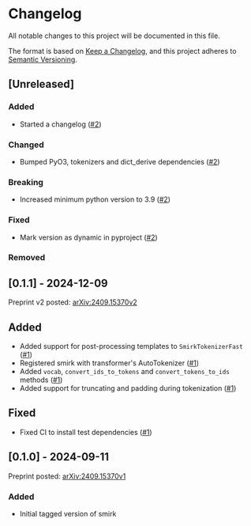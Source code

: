 # Changelog

All notable changes to this project will be documented in this file.

The format is based on [Keep a Changelog](https://keepachangelog.com/en/1.1.0/), and this project adheres to [Semantic Versioning](https://semver.org/spec/v2.0.0.html).

## [Unreleased]

### Added

- Started a changelog ([#2](https://github.com/BattModels/smirk/pull/2))

### Changed

- Bumped PyO3, tokenizers and dict_derive dependencies ([#2](https://github.com/BattModels/smirk/pull/2))

### Breaking

- Increased minimum python version to 3.9 ([#2](https://github.com/BattModels/smirk/pull/2))

### Fixed

- Mark version as dynamic in pyproject ([#2](https://github.com/BattModels/smirk/pull/2))

### Removed

## [0.1.1] - 2024-12-09

Preprint v2 posted: [arXiv:2409.15370v2](https://arxiv.org/abs/2409.15370v2)

## Added

- Added support for post-processing templates to `SmirkTokenizerFast` ([#1](https://github.com/BattModels/smirk/pull/1))
- Registered smirk with transformer's AutoTokenizer ([#1](https://github.com/BattModels/smirk/pull/1))
- Added `vocab`, `convert_ids_to_tokens` and `convert_tokens_to_ids` methods ([#1](https://github.com/BattModels/smirk/pull/1))
- Added support for truncating and padding during tokenization ([#1](https://github.com/BattModels/smirk/pull/1))

## Fixed

- Fixed CI to install test dependencies ([#1](https://github.com/BattModels/smirk/pull/1))

## [0.1.0] - 2024-09-11

Preprint posted: [arXiv:2409.15370v1](https://arxiv.org/abs/2409.15370v1)

### Added

- Initial tagged version of smirk
